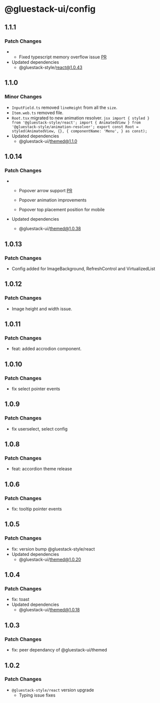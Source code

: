# @gluestack-ui/config

## 1.1.1

### Patch Changes

- - Fixed typescript memory overflow issue [PR](https://github.com/gluestack/gluestack-ui/pull/1693)
- Updated dependencies
  - @gluestack-style/react@1.0.43

## 1.1.0

### Minor Changes

- `InputField.ts` removed `lineHeight` from all the `size`.
- `Item.web.ts` removed file.
- `Root.tsx` migrated to new animation resolver.
  `jsx
import { styled } from '@gluestack-style/react';
import { AnimatedView } from '@gluestack-style/animation-resolver';
export const Root = styled(AnimatedView, {}, {
  componentName: 'Menu',
    } as const);
`
- Updated dependencies
  - @gluestack-ui/themed@1.1.0

## 1.0.14

### Patch Changes

- - Popover arrow support [PR](https://github.com/gluestack/gluestack-ui/pull/1677)
  - Popover animation improvements

  - Popover top placement position for mobile

- Updated dependencies
  - @gluestack-ui/themed@1.0.38

## 1.0.13

### Patch Changes

- Config added for ImageBackground, RefreshControl and VirtualizedList

## 1.0.12

### Patch Changes

- Image height and width issue.

## 1.0.11

### Patch Changes

- feat: added accrodion component.

## 1.0.10

### Patch Changes

- fix select pointer events

## 1.0.9

### Patch Changes

- fix userselect, select config

## 1.0.8

### Patch Changes

- feat: accordion theme release

## 1.0.6

### Patch Changes

- fix: tooltip pointer events

## 1.0.5

### Patch Changes

- fix: version bump @gluestack-style/react
- Updated dependencies
  - @gluestack-ui/themed@1.0.20

## 1.0.4

### Patch Changes

- fix: toast
- Updated dependencies
  - @gluestack-ui/themed@1.0.18

## 1.0.3

### Patch Changes

- fix: peer dependancy of @gluestack-ui/themed

## 1.0.2

### Patch Changes

- `@gluestack-style/react` version upgrade
  - Typing issue fixes
